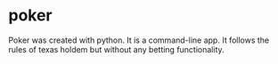 # poker
Poker was created with python. It is a command-line app. It follows the rules of texas holdem but without any betting functionality.

